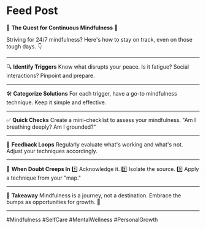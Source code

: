 # Feed Post

🌿 **The Quest for Continuous Mindfulness** 🌿

Striving for 24/7 mindfulness? Here's how to stay on track, even on those tough days. 👇

---

🔍 **Identify Triggers**
Know what disrupts your peace. Is it fatigue? Social interactions? Pinpoint and prepare.

---

🛠 **Categorize Solutions**
For each trigger, have a go-to mindfulness technique. Keep it simple and effective.

---

✅ **Quick Checks**
Create a mini-checklist to assess your mindfulness. "Am I breathing deeply? Am I grounded?"

---

🔄 **Feedback Loops**
Regularly evaluate what's working and what's not. Adjust your techniques accordingly.

---

🤔 **When Doubt Creeps In**
1️⃣ Acknowledge it.
2️⃣ Isolate the source.
3️⃣ Apply a technique from your "map."

---

🌱 **Takeaway**
Mindfulness is a journey, not a destination. Embrace the bumps as opportunities for growth. 💪

---

#Mindfulness #SelfCare #MentalWellness #PersonalGrowth